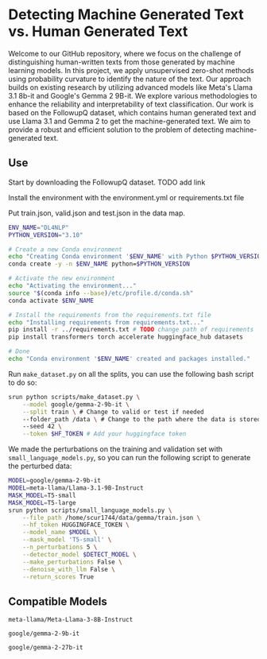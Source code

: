 # Detecting Machine Generated Text vs. Human Generated Text

Welcome to our GitHub repository, where we focus on the challenge of distinguishing human-written texts from those generated by machine learning models. In this project, we apply unsupervised zero-shot methods using probability curvature to identify the nature of the text. Our approach builds on existing research by utilizing advanced models like Meta's Llama 3.1 8b-it and Google's Gemma 2 9B-it. We explore various methodologies to enhance the reliability and interpretability of text classification. Our work is based on the FollowupQ dataset, which contains human generated text and use Llama 3.1 and Gemma 2 to get the machine-generated text. We aim to provide a robust and efficient solution to the problem of detecting machine-generated text.

## Use
Start by downloading the FollowupQ dataset. TODO add link

Install the environment with the environment.yml or requirements.txt file

Put train.json, valid.json and test.json in the data map.

```bash
ENV_NAME="DL4NLP"
PYTHON_VERSION="3.10"

# Create a new Conda environment
echo "Creating Conda environment '$ENV_NAME' with Python $PYTHON_VERSION..."
conda create -y -n $ENV_NAME python=$PYTHON_VERSION

# Activate the new environment
echo "Activating the environment..."
source "$(conda info --base)/etc/profile.d/conda.sh"
conda activate $ENV_NAME

# Install the requirements from the requirements.txt file
echo "Installing requirements from requirements.txt..."
pip install -r ../requirements.txt # TODO change path of requirements
pip install transformers torch accelerate huggingface_hub datasets

# Done
echo "Conda environment '$ENV_NAME' created and packages installed."
```


Run `make_dataset.py` on all the splits, you can use the following bash script to do so:

```bash
srun python scripts/make_dataset.py \
    --model google/gemma-2-9b-it \
    --split train \ # Change to valid or test if needed
    --folder_path /data \ # Change to the path where the data is stored
    --seed 42 \
    --token $HF_TOKEN # Add your huggingface token
```

We made the perturbations on the training and validation set with `small_language_models.py`, so you can run the following script to generate the perturbed data:

```bash
MODEL=google/gemma-2-9b-it
MODEL=meta-llama/Llama-3.1-9B-Instruct
MASK_MODEL=T5-small
MASK_MODEL=T5-large
srun python scripts/small_language_models.py \
    --file_path /home/scur1744/data/gemma/train.json \
    --hf_token HUGGINGFACE_TOKEN \
    --model_name $MODEL \
    --mask_model 'T5-small' \
    --n_perturbations 5 \
    --detector_model $DETECT_MODEL \
    --make_perturbations False \
    --denoise_with_llm False \
    --return_scores True
```
## Compatible Models
```
meta-llama/Meta-Llama-3-8B-Instruct
```

```
google/gemma-2-9b-it
```
```
google/gemma-2-27b-it
```
